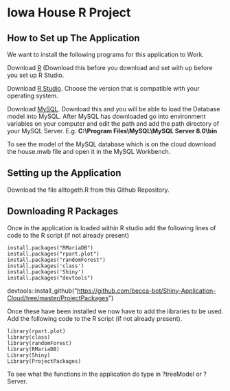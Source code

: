# Iowa House R Project


## How to Set up The Application

We want to install the following programs for this application to Work.

Download [R](https://cran.r-project.org/) (Download this before you download and set with up before you set up R Studio.

Download [R Studio](https://www.rstudio.com/products/rstudio/download/#download). Choose the version that is compatible with your operating system. 

Download [MySQL](https://dev.mysql.com/downloads/mysql/). Download this and you will be able to load the Database model into MySQL.
After MySQL has downloaded go into environment variables on your computer and edit the path and add the path directory of your MySQL Server. E.g. **C:\Program Files\MySQL\MySQL Server 8.0\bin**

To see the model of the MySQL database which is on the cloud download the house.mwb file and open it in the MySQL Workbench.

## Setting up the Application
Download the file alltogeth.R from this Github Repository. 

## Downloading R Packages 
Once in the application is loaded within R studio add the following lines of code to the R script (if not already present)
 
	install.packages("RMariaDB")
    install.packages("rpart.plot")
    install.packages("randomForest")
    install.packages('class')
    install.packages('Shiny')
	install.packages("devtools")
	
devtools::install_github("https://github.com/becca-bot/Shiny-Application-Cloud/tree/master/ProjectPackages")

Once these have been installed we now have to add the libraries to be used. Add the following code to the R script (if not already present).

	library(rpart.plot)
	library(class)
	library(randomForest)
	library(RMariaDB)
	Library(Shiny)
	Library(ProjectPackages)

To see what the functions in the application do type in ?treeModel or ?Server.
